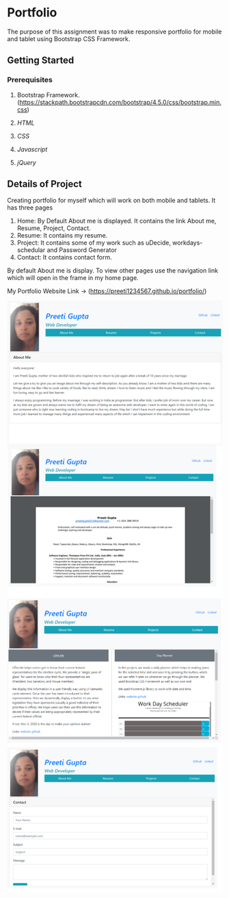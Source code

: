 # Portfolio

The purpose of this assignment was to make responsive portfolio for mobile and tablet using Bootstrap CSS Framework.  
 

## Getting Started

### Prerequisites
1. Bootstrap Framework.(https://stackpath.bootstrapcdn.com/bootstrap/4.5.0/css/bootstrap.min.css)

2. *HTML*

3. *CSS*

4. *Javascript*

5. *jQuery*


##  Details of Project

Creating portfolio for myself which will work on both mobile and tablets. It has three pages
1. Home: By Default About me is displayed. It contains the link About me, Resume, Project, Contact.  
2. Resume: It contains my resume.
3. Project: It contains some of my work such as uDecide, workdays-schedular and Password Generator
4. Contact: It contains contact form.


By default About me is display. To view other pages use the navigation link which will open in the frame in my home page.


My Portfolio Website Link ->  (https://preeti1234567.github.io/portfolio/)

![Snapshot](assets/images/portfolio1.png)
![Snapshot](assets/images/portfolio2.png)
![Snapshot](assets/images/portfolio3.png)
![Snapshot](assets/images/portfolio4.png)
